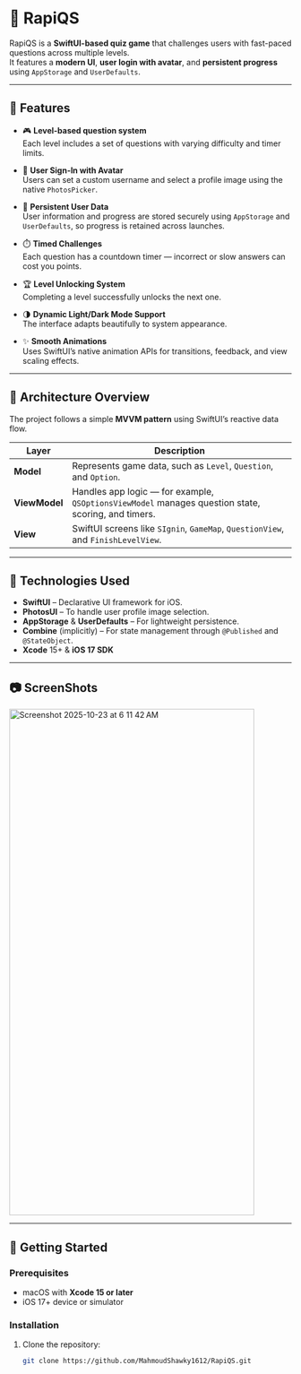 # 📱 RapiQS

RapiQS is a **SwiftUI-based quiz game** that challenges users with fast-paced questions across multiple levels.  
It features a **modern UI**, **user login with avatar**, and **persistent progress** using `AppStorage` and `UserDefaults`.

---

## 🧩 Features

- 🎮 **Level-based question system**  
  Each level includes a set of questions with varying difficulty and timer limits.

- 👤 **User Sign-In with Avatar**  
  Users can set a custom username and select a profile image using the native `PhotosPicker`.

- 💾 **Persistent User Data**  
  User information and progress are stored securely using `AppStorage` and `UserDefaults`, so progress is retained across launches.

- ⏱️ **Timed Challenges**  
  Each question has a countdown timer — incorrect or slow answers can cost you points.

- 🏆 **Level Unlocking System**  
  Completing a level successfully unlocks the next one.

- 🌗 **Dynamic Light/Dark Mode Support**  
  The interface adapts beautifully to system appearance.

- ✨ **Smooth Animations**  
  Uses SwiftUI’s native animation APIs for transitions, feedback, and view scaling effects.

---

## 🧠 Architecture Overview

The project follows a simple **MVVM pattern** using SwiftUI’s reactive data flow.

| Layer | Description |
|-------|--------------|
| **Model** | Represents game data, such as `Level`, `Question`, and `Option`. |
| **ViewModel** | Handles app logic — for example, `QSOptionsViewModel` manages question state, scoring, and timers. |
| **View** | SwiftUI screens like `SIgnin`, `GameMap`, `QuestionView`, and `FinishLevelView`. |

---

## 🧰 Technologies Used

- **SwiftUI** – Declarative UI framework for iOS.
- **PhotosUI** – To handle user profile image selection.
- **AppStorage** & **UserDefaults** – For lightweight persistence.
- **Combine** (implicitly) – For state management through `@Published` and `@StateObject`.
- **Xcode** 15+ & **iOS 17 SDK**

---

## 📷 ScreenShots


<img width="437" height="904" alt="Screenshot 2025-10-23 at 6 11 42 AM" src="https://github.com/user-attachments/assets/f2aa1afc-edd3-4648-a363-560720bd772e" />




---

## 🚀 Getting Started

### Prerequisites
- macOS with **Xcode 15 or later**
- iOS 17+ device or simulator

### Installation

1. Clone the repository:
   ```bash
   git clone https://github.com/MahmoudShawky1612/RapiQS.git
